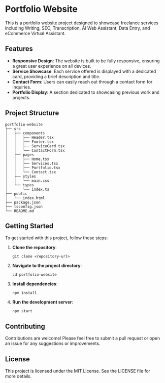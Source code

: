 # Portfolio Website

This is a portfolio website project designed to showcase freelance services including Writing, SEO, Transcription, AI Web Assistant, Data Entry, and eCommerce Virtual Assistant.

## Features

- **Responsive Design**: The website is built to be fully responsive, ensuring a great user experience on all devices.
- **Service Showcase**: Each service offered is displayed with a dedicated card, providing a brief description and title.
- **Contact Form**: Users can easily reach out through a contact form for inquiries.
- **Portfolio Display**: A section dedicated to showcasing previous work and projects.

## Project Structure

```
portfolio-website
├── src
│   ├── components
│   │   ├── Header.tsx
│   │   ├── Footer.tsx
│   │   ├── ServiceCard.tsx
│   │   └── ContactForm.tsx
│   ├── pages
│   │   ├── Home.tsx
│   │   ├── Services.tsx
│   │   ├── Portfolio.tsx
│   │   └── Contact.tsx
│   ├── styles
│   │   └── main.css
│   └── types
│       └── index.ts
├── public
│   └── index.html
├── package.json
├── tsconfig.json
└── README.md
```

## Getting Started

To get started with this project, follow these steps:

1. **Clone the repository**:
   ```
   git clone <repository-url>
   ```

2. **Navigate to the project directory**:
   ```
   cd portfolio-website
   ```

3. **Install dependencies**:
   ```
   npm install
   ```

4. **Run the development server**:
   ```
   npm start
   ```

## Contributing

Contributions are welcome! Please feel free to submit a pull request or open an issue for any suggestions or improvements.

## License

This project is licensed under the MIT License. See the LICENSE file for more details.